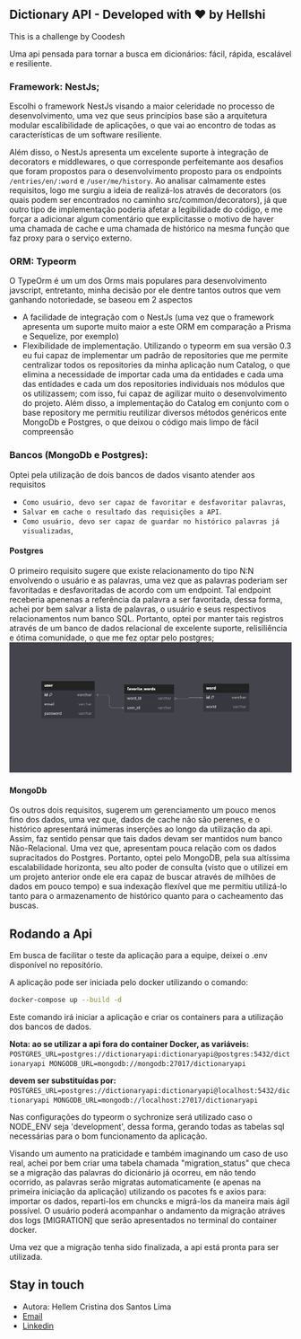 ## Dictionary API - Developed with :heart: by Hellshi
This is a challenge by Coodesh

Uma api pensada para tornar a busca em dicionários: fácil, rápida, escalável e resiliente.


### Framework: NestJs;
Escolhi o framework NestJs visando a maior celeridade no processo de desenvolvimento, uma vez que seus princípios base são a arquitetura modular escalibilidade de aplicações, o que vai ao encontro de todas as características de um software resiliente. 

Além disso, o NestJs apresenta um excelente suporte à integração de decorators e middlewares, o que corresponde perfeitemante aos desafios que foram propostos para o desenvolvimento proposto para os endpoints `/entries/en/:word` e `/user/me/history`. Ao analisar calmamente estes requisitos, logo me surgiu a ideia de realizá-los através de decorators (os quais podem ser encontrados no caminho src/common/decorators), já que outro tipo de implementação poderia afetar a legibilidade do código, e me forçar a adicionar algum comentário que explicitasse o motivo de haver uma chamada de cache e uma chamada de histórico na mesma função que faz proxy para o serviço externo.

### ORM: Typeorm
O TypeOrm é um um dos Orms mais populares para desenvolvimento javscript, entretanto, minha decisão por ele dentre tantos outros que vem ganhando notoriedade, se baseou em 2 aspectos
- A facilidade de integração com o NestJs (uma vez que o framework apresenta um suporte muito maior a este ORM em comparação a Prisma e Sequelize, por exemplo)
- Flexibilidade de implementação. 
Utilizando o typeorm em sua versão 0.3 eu fui capaz de implementar um padrão de repositories que me permite centralizar todos os repositories da minha aplicação num Catalog, o que elimina a necessidade de importar cada uma da entidades e cada uma das entidades e cada um dos repositories individuais nos módulos que os utilizassem; com isso, fui capaz de agilizar muito o desenvolvimento do projeto.
Além disso, a implementação do Catalog em conjunto com o base repository me permitiu reutilizar diversos métodos genéricos ente MongoDb e Postgres, o que deixou o código mais limpo de fácil compreensão

### Bancos (MongoDb e Postgres): 
Optei pela utilização de dois bancos de dados visanto atender aos requisitos
- `Como usuário, devo ser capaz de favoritar e desfavoritar palavras`, 
- `Salvar em cache o resultado das requisições a API`.
- `Como usuário, devo ser capaz de guardar no histórico palavras já visualizadas`, 
#### Postgres
O primeiro requisito sugere que existe relacionamento do tipo N:N envolvendo o usuário e as palavras, uma vez que as palavras poderiam ser favoritadas e desfavoritadas de acordo com um endpoint. Tal endpoint receberia apenenas a referência da palavra a ser favoritada, dessa forma, achei por bem salvar a lista de palavras, o usuário e seus respectivos relacionamentos num banco SQL.
Portanto, optei por manter tais registros através de um banco de dados relacional de excelente suporte, relisiliência e ótima comunidade, o que me fez optar pelo postgres;
![alt text](public/db_model.png)
#### MongoDb
Os outros dois requisitos, sugerem um gerenciamento um pouco menos fino dos dados, uma vez que, dados de cache não são perenes, e o histórico apresentará inúmeras inserções ao longo da utilização da api. Assim, faz sentido pensar que tais dados devam ser mantidos num banco Não-Relacional. Uma vez que, apresentam pouca relação com os dados supracitados do Postgres. 
Portanto, optei pelo MongoDB, pela sua altíssima escalabilidade horizonta, seu alto poder de consulta (visto que o utilizei em um projeto anterior onde ele era capaz de buscar através de milhões de dados em pouco tempo) e sua indexação flexível que me permitiu utilizá-lo tanto para o armazenamento de histórico quanto para o cacheamento das buscas.



## Rodando a Api
Em busca de facilitar o teste da aplicação para a equipe, deixei o .env disponível no repositório. 

A aplicação pode ser iniciada pelo docker utilizando o comando:  
``` bash 
docker-compose up --build -d 
```
Este comando irá iniciar a aplicação e criar os containers para a utilização dos bancos de dados.

**Nota: ao se utilizar a api fora do container Docker, as variáveis:**
``POSTGRES_URL=postgres://dictionaryapi:dictionaryapi@postgres:5432/dictionaryapi
MONGODB_URL=mongodb://mongodb:27017/dictionaryapi
``

**devem ser substituídas por:**
``POSTGRES_URL=postgres://dictionaryapi:dictionaryapi@localhost:5432/dictionaryapi
MONGODB_URL=mongodb://localhost:27017/dictionaryapi
``

Nas configurações do typeorm o sychronize será utilizado caso o NODE_ENV seja 'development', dessa forma, gerando todas as tabelas sql necessárias para o bom funcionamento da aplicação.

Visando um aumento na praticidade e também imaginando um caso de uso real, achei por bem criar uma tabela chamada "migration_status" que checa se a migração das palavras do dicionário já ocorreu, em não tendo ocorrido, as palavras serão migratas automaticamente (e apenas na primeira iniciação da aplicação) utilizando os pacotes fs e axios para: importar os dados, reparti-los em chuncks e migrá-los da maneira mais ágil possível. O usuário poderá acompanhar o andamento da migração atráves dos logs [MIGRATION] que serão apresentados no terminal do container docker.

Uma vez que a migração tenha sido finalizada, a api está pronta para ser utilizada.


## Stay in touch
- Autora: Hellem Cristina dos Santos Lima
- [Email](hcslimaa@gmail.com)
- [Linkedin](https://www.linkedin.com/in/hellem-lima-813344213/)
